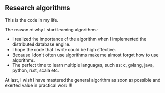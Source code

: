 ## Research algorithms

This is the code in my life.

The reason of why I start learning algorithms: 

* I realized the importance of the algorithm when I implemented the distributed database engine.
* I hope the code that I write could be high effective.
* Because I don't often use algorithms make me almost forgot how to use algorithms.
* The perfect time to learn multiple languages, such as: c, golang, java, python, rust, scala etc.

At last, I wish I have mastered the general algorithm as soon as possible and exerted value in practical work !!!